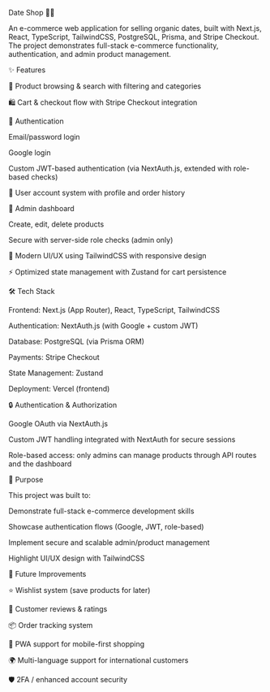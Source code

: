 Date Shop 🏪🌴

An e-commerce web application for selling organic dates, built with Next.js, React, TypeScript, TailwindCSS, PostgreSQL, Prisma, and Stripe Checkout. The project demonstrates full-stack e-commerce functionality, authentication, and admin product management.

✨ Features

🛒 Product browsing & search with filtering and categories

🛍️ Cart & checkout flow with Stripe Checkout integration

🔑 Authentication

Email/password login

Google login

Custom JWT-based authentication (via NextAuth.js, extended with role-based checks)

👤 User account system with profile and order history

🔐 Admin dashboard

Create, edit, delete products

Secure with server-side role checks (admin only)

🎨 Modern UI/UX using TailwindCSS with responsive design

⚡ Optimized state management with Zustand for cart persistence

🛠️ Tech Stack

Frontend: Next.js (App Router), React, TypeScript, TailwindCSS

Authentication: NextAuth.js (with Google + custom JWT)

Database: PostgreSQL (via Prisma ORM)

Payments: Stripe Checkout

State Management: Zustand

Deployment: Vercel (frontend)

🔒 Authentication & Authorization

Google OAuth via NextAuth.js

Custom JWT handling integrated with NextAuth for secure sessions

Role-based access: only admins can manage products through API routes and the dashboard

🎯 Purpose

This project was built to:

Demonstrate full-stack e-commerce development skills

Showcase authentication flows (Google, JWT, role-based)

Implement secure and scalable admin/product management

Highlight UI/UX design with TailwindCSS

🚀 Future Improvements

⭐ Wishlist system (save products for later)

📝 Customer reviews & ratings

📦 Order tracking system

📱 PWA support for mobile-first shopping

🌍 Multi-language support for international customers

🛡️ 2FA / enhanced account security
